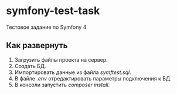 # symfony-test-task
Тестовое задание по Symfony 4
## Как развернуть
1. Загрузить файлы проекта на сервер.
2. Создать БД.
3. Импортировать данные из файла *symftest.sql*.
5. В файле *.env* отредактировать параметры подключения к БД.
6. В консоли запустить *composer install*.
